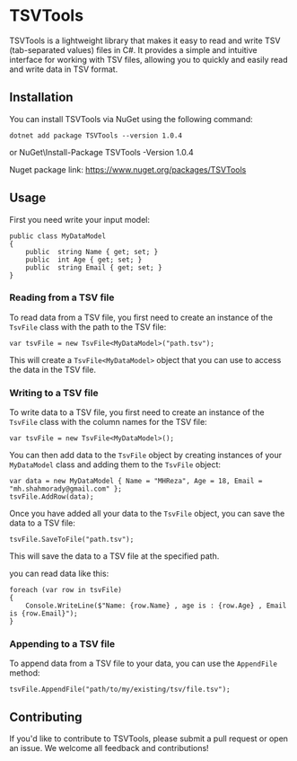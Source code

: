 # TSVTools
TSVTools is a lightweight library that makes it easy to read and write TSV (tab-separated values) files in C#. It provides a simple and intuitive interface for working with TSV files, allowing you to quickly and easily read and write data in TSV format.

## Installation
You can install TSVTools via NuGet using the following command:

    dotnet add package TSVTools --version 1.0.4
or
    NuGet\Install-Package TSVTools -Version 1.0.4

Nuget package link: https://www.nuget.org/packages/TSVTools 

## Usage
First you need write your input model:

    public class MyDataModel
    {
	    public  string Name { get; set; }
	    public  int Age { get; set; }
	    public  string Email { get; set; }
    }
    
  ### Reading from a TSV file
  To read data from a TSV file, you first need to create an instance of the `TsvFile` class with the path to the TSV file:
  

    var tsvFile = new TsvFile<MyDataModel>("path.tsv");
This will create a `TsvFile<MyDataModel>` object that you can use to access the data in the TSV file.

### Writing to a TSV file
To write data to a TSV file, you first need to create an instance of the `TsvFile` class with the column names for the TSV file:

    var tsvFile = new TsvFile<MyDataModel>();

You can then add data to the `TsvFile` object by creating instances of your `MyDataModel` class and adding them to the `TsvFile` object:

    var data = new MyDataModel { Name = "MHReza", Age = 18, Email = "mh.shahmorady@gmail.com" }; 
    tsvFile.AddRow(data);
Once you have added all your data to the `TsvFile` object, you can save the data to a TSV file:

    tsvFile.SaveToFile("path.tsv");
This will save the data to a TSV file at the specified path.

you can read data like this:

    foreach (var row in tsvFile)
    {
        Console.WriteLine($"Name: {row.Name} , age is : {row.Age} , Email is {row.Email}");
    }

### Appending to a TSV file
To append data from a TSV file to your data, you can use the `AppendFile` method:

    tsvFile.AppendFile("path/to/my/existing/tsv/file.tsv");

## Contributing
If you'd like to contribute to TSVTools, please submit a pull request or open an issue. We welcome all feedback and contributions!